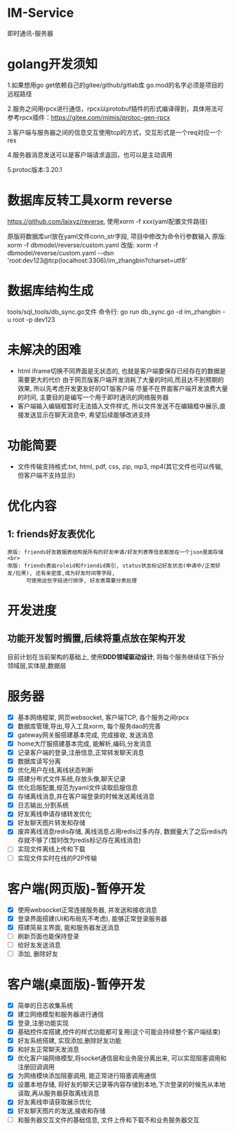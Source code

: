 # IM-Service

即时通讯-服务器

# golang开发须知

1.如果想用go get依赖自己的gitee/github/gitlab库
go.mod的名字必须是项目的远程路径

2.服务之间用rpcx进行通信，rpcx以protobuf插件的形式编译得到，具体用法可参考rpcx插件：https://gitee.com/mimis/protoc-gen-rpcx

3.客户端与服务器之间的信息交互使用tcp的方式，交互形式是一个req对应一个res

4.服务器消息发送可以是客户端请求返回，也可以是主动调用

5.protoc版本:3.20.1

# 数据库反转工具xorm reverse
https://github.com/laixyz/reverse, 使用xorm -f xxx(yaml配置文件路径)

原版将数据库url放在yaml文件conn_str字段, 项目中修改为命令行参数输入
原版: xorm -f dbmodel/reverse/custom.yaml
改版: xorm -f dbmodel/reverse/custom.yaml --dsn 'root:dev123@tcp(localhost:3306)/im_zhangbin?charset=utf8'

# 数据库结构生成
tools/sql_tools/db_sync.go文件
命令行: go run db_sync.go -d im_zhangbin -u root -p dev123

# 未解决的困难
* html iframe切换不同界面是无状态的, 也就是客户端要保存已经存在的数据是需要更大的代价
由于网页版客户端开发消耗了大量的时间,而且达不到预期的效果, 所以先考虑开发更友好的QT版客户端
尽量不在界面客户端开发浪费大量的时间, 主要目的是编写一个用于即时通讯的网络服务器
* 客户端输入编辑框暂时无法插入文件样式, 所以文件发送不在编辑框中展示,直接发送显示在聊天消息中, 希望后续能够改进支持


# 功能简要
* 文件传输支持格式:txt, html, pdf, css, zip, mp3, mp4(其它文件也可以传输, 但客户端不支持显示)

# 优化内容
## 1: friends好友表优化
```
原版: friends好友数据表结构是所有的好友申请/好友列表等信息都放在一个json里面存储<br>
改版: friends表由roleid和friendid索引, status状态标记好友状态(申请中/正常好友/拉黑), 还有亲密度,成为好友时间等字段,
      可使用这些字段进行排序, 好友表需要分表处理
```
# 开发进度
## 功能开发暂时搁置,后续将重点放在架构开发
目前计划在当前架构的基础上, 使用**DDD领域驱动设计**, 将每个服务继续往下拆分领域层,实体层,数据层

# 服务器
- [x] 基本网络框架, 网页websocket, 客户端TCP, 各个服务之间rpcx
- [x] 数据库管理,导出,导入工具xorm, 每个服务dao的完善
- [x] gateway网关服搭建基本完成, 完成接收, 发送消息
- [x] home大厅服搭建基本完成, 能解析,编码,分发消息
- [x] 记录客户端的登录,注册信息,正常转发聊天消息
- [x] 数据库读写分离
- [x] 优化用户在线,离线状态判断
- [x] 搭建分布式文件系统,存放头像,聊天记录
- [x] 优化启服配置,规范为yaml文件读取启服信息
- [x] 存储离线消息,并在客户端登录的时候发送离线消息
- [x] 日志输出,分割系统
- [x] 好友离线申请存储转发优化
- [x] 好友聊天图片转发和存储
- [x] 废弃离线消息redis存储, 离线消息占用redis过多内存, 数据量大了之后redis内存就不够了(暂时改为redis标记存在离线消息)
- [ ] 实现文件离线上传和下载
- [ ] 实现文件实时在线的P2P传输

# 客户端(网页版)-暂停开发
- [x] 使用websocket正常连接服务器, 并发送和接收消息
- [x] 登录界面搭建(UI和布局先不考虑), 能够正常登录服务器
- [x] 搭建简易主界面, 能和服务器发送消息
- [ ] 刷新页面也能保持登录
- [ ] 给好友发送消息
- [ ] 添加, 删除好友

# 客户端(桌面版)-暂停开发
- [x] 简单的日志收集系统
- [x] 建立网络模型和服务器进行通信
- [x] 登录,注册功能实现
- [x] 基础控件库搭建,控件的样式功能都可复用(这个可能会持续整个客户端结束)
- [x] 好友系统搭建, 实现添加,删除好友功能
- [x] 和好友正常聊天发消息
- [x] 优化客户端网络模型,将socket通信层和业务层分离出来, 可以实现阻塞调用和注册回调调用
- [x] 为网络模块添加阻塞调用, 能正常进行阻塞调用通信
- [x] 设置本地存储, 将好友的聊天记录等内容存储到本地,下次登录的时候先从本地读取,再从服务器获取离线消息
- [x] 好友离线申请获取展示优化
- [x] 好友聊天图片的发送,接收和存储
- [ ] 和服务器交互文件的基础信息, 文件上传和下载不和业务服务器交互
